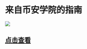 # 来自币安学院的指南

![](../.gitbook/assets/pcs-guide-binance.png)

## [点击查看](https://academy.binance.com/zh/articles/a-guide-to-changswap)

